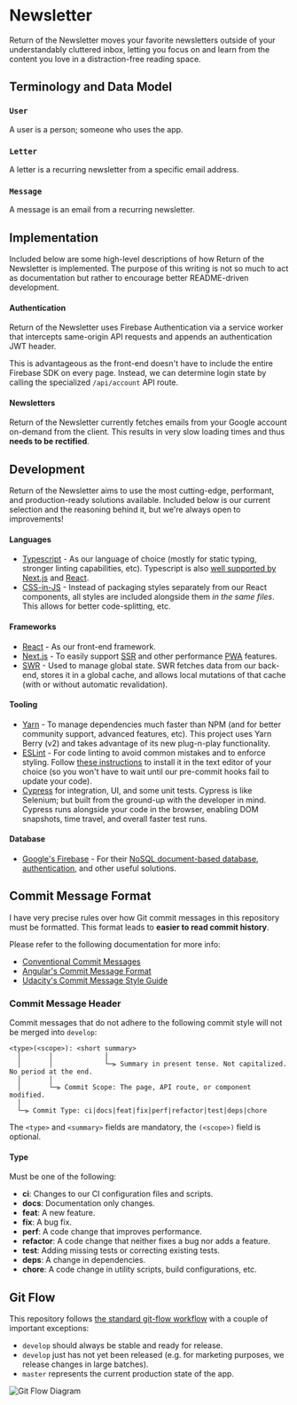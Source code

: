 # Newsletter

Return of the Newsletter moves your favorite newsletters outside of your
understandably cluttered inbox, letting you focus on and learn from the content
you love in a distraction-free reading space.

## Terminology and Data Model

### `User`

A user is a person; someone who uses the app.

### `Letter`

A letter is a recurring newsletter from a specific email address.

### `Message`

A message is an email from a recurring newsletter.

## Implementation

Included below are some high-level descriptions of how Return of the Newsletter
is implemented. The purpose of this writing is not so much to act as
documentation but rather to encourage better README-driven development.

#### Authentication

Return of the Newsletter uses Firebase Authentication via a service worker that
intercepts same-origin API requests and appends an authentication JWT header.

This is advantageous as the front-end doesn't have to include the entire
Firebase SDK on every page. Instead, we can determine login state by calling the
specialized `/api/account` API route.

#### Newsletters

Return of the Newsletter currently fetches emails from your Google account
on-demand from the client. This results in very slow loading times and thus
**needs to be rectified**.

## Development

Return of the Newsletter aims to use the most cutting-edge, performant, and
production-ready solutions available. Included below is our current selection
and the reasoning behind it, but we're always open to improvements!

#### Languages

- [Typescript](https://www.typescriptlang.org) - As our language of choice
  (mostly for static typing, stronger linting capabilities, etc). Typescript is
  also [well supported by Next.js](https://nextjs.org/docs/basic-features/typescript)
  and [React](https://reactjs.org/docs/static-type-checking.html#typescript).
- [CSS-in-JS](https://github.com/vercel/styled-jsx) - Instead of packaging
  styles separately from our React components, all styles are included alongside
  them _in the same files_. This allows for better code-splitting, etc.

#### Frameworks

- [React](https://reactjs.org) - As our front-end framework.
- [Next.js](https://nextjs.org) - To easily support
  [SSR](https://nextjs.org/docs/basic-features/pages#server-side-rendering) and
  other performance [PWA](https://web.dev/progressive-web-apps/) features.
- [SWR](https://swr.vercel.app) - Used to manage global state. SWR fetches data
  from our back-end, stores it in a global cache, and allows local mutations of
  that cache (with or without automatic revalidation).

#### Tooling

- [Yarn](https://yarnpkg.com) - To manage dependencies much faster than NPM (and
  for better community support, advanced features, etc). This project uses Yarn
  Berry (v2) and takes advantage of its new plug-n-play functionality.
- [ESLint](https://github.com/eslint/eslint) - For code linting to avoid
  common mistakes and to enforce styling. Follow [these
  instructions](https://eslint.org/docs/user-guide/integrations) to install it
  in the text editor of your choice (so you won't have to wait until our
  pre-commit hooks fail to update your code).
- [Cypress](https://docs.cypress.io) for integration, UI, and some unit tests.
  Cypress is like Selenium; but built from the ground-up with the developer in
  mind. Cypress runs alongside your code in the browser, enabling DOM snapshots,
  time travel, and overall faster test runs.

#### Database

- [Google's Firebase](https://firebase.google.com/) - For their [NoSQL
  document-based database](https://firebase.google.com/products/firestore),
  [authentication](https://firebase.google.com/products/auth), and other
  useful solutions.

## Commit Message Format

I have very precise rules over how Git commit messages in this repository must
be formatted. This format leads to **easier to read commit history**.

Please refer to the following documentation for more info:

- [Conventional Commit Messages](https://www.conventionalcommits.org/en/v1.0.0/)
- [Angular's Commit Message Format](https://github.com/angular/angular/blob/master/CONTRIBUTING.md#-commit-message-format)
- [Udacity's Commit Message Style Guide](http://udacity.github.io/git-styleguide/)

### Commit Message Header

Commit messages that do not adhere to the following commit style will not be
merged into `develop`:

```
<type>(<scope>): <short summary>
  │       │             │
  │       │             └─⫸ Summary in present tense. Not capitalized. No period at the end.
  │       │
  │       └─⫸ Commit Scope: The page, API route, or component modified.
  │
  └─⫸ Commit Type: ci|docs|feat|fix|perf|refactor|test|deps|chore
```

The `<type>` and `<summary>` fields are mandatory, the `(<scope>)` field is
optional.

#### Type

Must be one of the following:

- **ci**: Changes to our CI configuration files and scripts.
- **docs**: Documentation only changes.
- **feat**: A new feature.
- **fix**: A bug fix.
- **perf**: A code change that improves performance.
- **refactor**: A code change that neither fixes a bug nor adds a feature.
- **test**: Adding missing tests or correcting existing tests.
- **deps**: A change in dependencies.
- **chore**: A code change in utility scripts, build configurations, etc.

## Git Flow

This repository follows [the standard git-flow
workflow](https://nvie.com/posts/a-successful-git-branching-model/) with a
couple of important exceptions:

- `develop` should always be stable and ready for release.
- `develop` just has not yet been released (e.g. for marketing purposes, we
  release changes in large batches).
- `master` represents the current production state of the app.

![Git Flow Diagram](https://nvie.com/img/git-model@2x.png)
